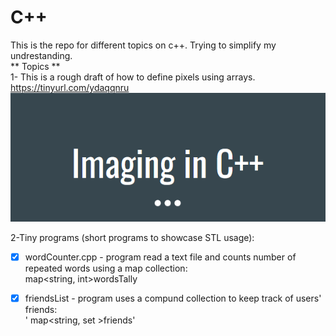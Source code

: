 # C++
This is the repo for different topics on c++. Trying to simplify my undrestanding.<br/>
** Topics **  
1- This is a rough draft of how to define pixels using arrays.   https://tinyurl.com/ydaqqnru  <br/>
![imaging c++](imaging-c++.PNG)

2-Tiny programs (short programs to showcase STL usage):<br/>
- [x] wordCounter.cpp - program read a text file and counts number of repeated words using a map collection:  
map<string, int>wordsTally <br/>
- [x] friendsList - program uses a compund collection to keep track of users' friends:    
' map<string, set<string> >friends' <br/>

